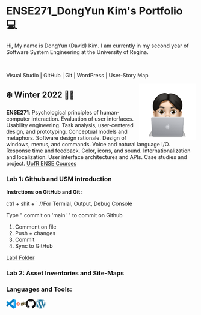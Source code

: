 # ENSE271_DongYun Kim's Portfolio :computer:

Hi, My name is DongYun (David) Kim. I am currently in my second year of Software System Engineering at the University of Regina.

<br>

Visual Studio | GitHub |  Git  |  WordPress  |  User-Story Map 

<img src="https://github.com/dav1dk1m/dav1dk1m/blob/main/Image.png" width="30%" align="right">

##  :snowflake: Winter 2022 	:man_student:
**ENSE271**: Psychological principles of human-computer interaction. Evaluation of user interfaces. Usability engineering. Task analysis, user-centered design, and prototyping. Conceptual models and metaphors. Software design rationale. Design of windows, menus, and commands. Voice and natural language I/O. Response time and feedback. Color, icons, and sound. Internationalization and localization. User interface architectures and APIs. Case studies and project. [UofR ENSE Courses](https://www.uregina.ca/engineering/students/timetables/ense.html?TERM_CODE=202110)

### Lab 1: Github and USM introduction

**Instrctions on GitHub and Git:**

ctrl + shit + ` //For Termial, Output, Debug Console

Type " commit on 'main' " to commit on Github
1. Comment on file
2. Push + changes
3. Commit
4. Sync to GitHub

[Lab1 Folder](https://github.com/dav1dk1m/ENSE271-Portfolio/tree/main/lab1)


### Lab 2: Asset Inventories and Site-Maps




### Languages and Tools:

<img align="left" alt="Visual Studio Code" width="26px" src="https://raw.githubusercontent.com/github/explore/80688e429a7d4ef2fca1e82350fe8e3517d3494d/topics/visual-studio-code/visual-studio-code.png" />
<img align ="left" alt="Git" width="26px" src="https://raw.githubusercontent.com/github/explore/80688e429a7d4ef2fca1e82350fe8e3517d3494d/topics/git/git.png" />
<img align="left" alt="GitHub" width="26px" src="https://raw.githubusercontent.com/github/explore/78df643247d429f6cc873026c0622819ad797942/topics/github/github.png" />
<img align="left" alt="GitHub" width="26px" src="https://github.com/dav1dk1m/ENSE271-Portfolio/blob/main/WordPress_blue_logo.svg.png" />
